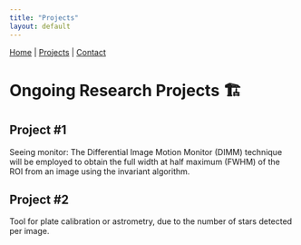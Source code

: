 ```yaml
---
title: "Projects"
layout: default
---
```


[Home](./) | [Projects](./projects) | [Contact](./contact)

# Ongoing Research Projects 🏗️

## Project #1
Seeing monitor: The Differential Image Motion Monitor (DIMM) technique will be employed to obtain the full width at half maximum (FWHM) of the ROI from an image using the invariant algorithm.

## Project #2
Tool for plate calibration or astrometry, due to the number of stars detected per image.
